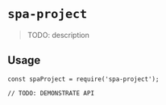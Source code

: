 # `spa-project`

> TODO: description

## Usage

```
const spaProject = require('spa-project');

// TODO: DEMONSTRATE API
```

